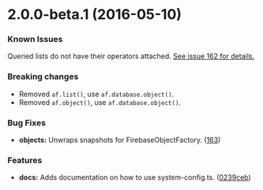 <a name="2.0.0-beta.1"></a>
# 2.0.0-beta.1 (2016-05-10)

### Known Issues

Queried lists do not have their operators attached. [See issue 162 for details.](https://github.com/angular/angularfire2/issues/162)

### Breaking changes

- Removed `af.list()`, use `af.database.object()`.
- Removed `af.object()`, use `af.database.object()`.

### Bug Fixes

* **objects:** Unwraps snapshots for FirebaseObjectFactory. ([163](https://github.com/angular/angularfire2/pull/163))

### Features

* **docs:** Adds documentation on how to use system-config.ts. ([0239ceb](https://github.com/angular/angularfire2/pull/163/commits/0239ceb5722ea118d0c34c584714f8ca5690a48f))